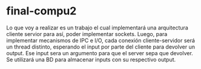 # final-compu2

Lo que voy a realizar es un trabajo el cual implementará una arquitectura cliente servior para así, poder implementar sockets. Luego, para implementar mecanismos de IPC e I/O, cada conexión cliente-servidor será un thread distinto, esperando el input por parte del cliente para devolver un output. Ese input sera un argumento para que el server sepa que devolver. Se utilizará una BD para almacenar inputs con su respectivo output.
